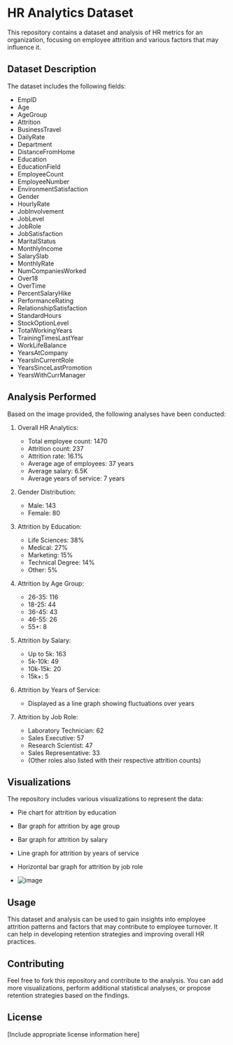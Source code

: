 # HR Analytics Dataset

This repository contains a dataset and analysis of HR metrics for an organization, focusing on employee attrition and various factors that may influence it.

## Dataset Description

The dataset includes the following fields:

- EmpID
- Age
- AgeGroup
- Attrition
- BusinessTravel
- DailyRate
- Department
- DistanceFromHome
- Education
- EducationField
- EmployeeCount
- EmployeeNumber
- EnvironmentSatisfaction
- Gender
- HourlyRate
- JobInvolvement
- JobLevel
- JobRole
- JobSatisfaction
- MaritalStatus
- MonthlyIncome
- SalarySlab
- MonthlyRate
- NumCompaniesWorked
- Over18
- OverTime
- PercentSalaryHike
- PerformanceRating
- RelationshipSatisfaction
- StandardHours
- StockOptionLevel
- TotalWorkingYears
- TrainingTimesLastYear
- WorkLifeBalance
- YearsAtCompany
- YearsInCurrentRole
- YearsSinceLastPromotion
- YearsWithCurrManager

## Analysis Performed

Based on the image provided, the following analyses have been conducted:

1. Overall HR Analytics:
   - Total employee count: 1470
   - Attrition count: 237
   - Attrition rate: 16.1%
   - Average age of employees: 37 years
   - Average salary: 6.5K
   - Average years of service: 7 years

2. Gender Distribution:
   - Male: 143
   - Female: 80

3. Attrition by Education:
   - Life Sciences: 38%
   - Medical: 27%
   - Marketing: 15%
   - Technical Degree: 14%
   - Other: 5%

4. Attrition by Age Group:
   - 26-35: 116
   - 18-25: 44
   - 36-45: 43
   - 46-55: 26
   - 55+: 8

5. Attrition by Salary:
   - Up to 5k: 163
   - 5k-10k: 49
   - 10k-15k: 20
   - 15k+: 5

6. Attrition by Years of Service:
   - Displayed as a line graph showing fluctuations over years

7. Attrition by Job Role:
   - Laboratory Technician: 62
   - Sales Executive: 57
   - Research Scientist: 47
   - Sales Representative: 33
   - (Other roles also listed with their respective attrition counts)

## Visualizations

The repository includes various visualizations to represent the data:

- Pie chart for attrition by education
- Bar graph for attrition by age group
- Bar graph for attrition by salary
- Line graph for attrition by years of service
- Horizontal bar graph for attrition by job role

- ![image](https://github.com/user-attachments/assets/947f3447-f5b6-4911-8706-c666b3f0bcbc)


## Usage

This dataset and analysis can be used to gain insights into employee attrition patterns and factors that may contribute to employee turnover. It can help in developing retention strategies and improving overall HR practices.

## Contributing

Feel free to fork this repository and contribute to the analysis. You can add more visualizations, perform additional statistical analyses, or propose retention strategies based on the findings.

## License

[Include appropriate license information here]
